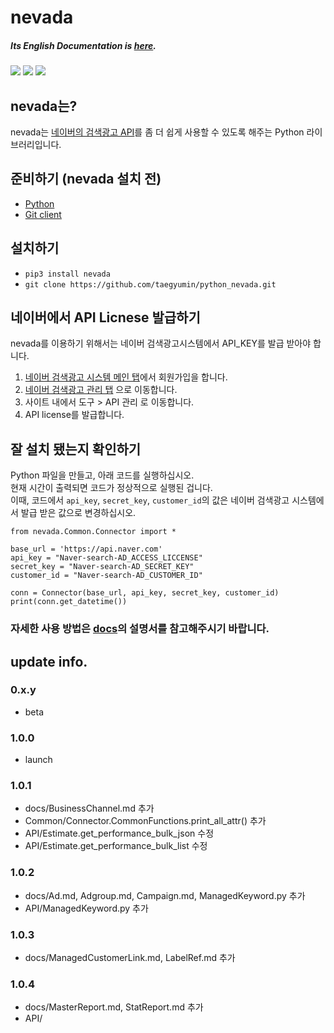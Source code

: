 # nevada

##### Its English Documentation is [here](https://github.com/taegyumin/python_nevada/blob/master/README(english).md).

[<img src="https://img.shields.io/pypi/v/nevada">](https://pypi.org/project/nevada/)
[<img src="https://img.shields.io/pypi/pyversions/nevada">](https://pypi.org/project/nevada/)
[<img src="https://img.shields.io/github/license/taegyumin/python_nevada">](https://github.com/taegyumin/python_nevada/blob/master/LICENSE)

## nevada는?
nevada는 [네이버의 검색광고 API](https://github.com/naver/searchad-apidoc)를 좀 더 쉽게 사용할 수 있도록 해주는 Python 라이브러리입니다.

## 준비하기 (nevada 설치 전)
- [Python](https://www.python.org/) <br>
- [Git client](https://git-scm.com/downloads) <br>

## 설치하기
- `pip3 install nevada` <br>
- `git clone https://github.com/taegyumin/python_nevada.git` <br>

## 네이버에서 API Licnese 발급하기
nevada를 이용하기 위해서는 네이버 검색광고시스템에서 API_KEY를 발급 받아야 합니다. <br>

1. [네이버 검색광고 시스템 메인 탭](http://searchad.naver.com)에서 회원가입을 합니다.
2. [네이버 검색광고 관리 탭](http://manage.searchad.naver.com) 으로 이동합니다.
3. 사이트 내에서 도구 > API 관리 로 이동합니다.
4. API license를 발급합니다.


## 잘 설치 됐는지 확인하기
Python 파일을 만들고, 아래 코드를 실행하십시오. <br>
현재 시간이 출력되면 코드가 정상적으로 실행된 겁니다. <br>
이때, 코드에서 `api_key`, `secret_key`, `customer_id`의 값은 네이버 검색광고 시스템에서 발급 받은 값으로 변경하십시오.

	from nevada.Common.Connector import *
	
	base_url = 'https://api.naver.com'
	api_key = "Naver-search-AD_ACCESS_LICCENSE"
	secret_key = "Naver-search-AD_SECRET_KEY"
	customer_id = "Naver-search-AD_CUSTOMER_ID"

	conn = Connector(base_url, api_key, secret_key, customer_id)
	print(conn.get_datetime())
	
### 자세한 사용 방법은 [docs](https://github.com/taegyumin/python_nevada/tree/master/docs)의 설명서를 참고해주시기 바랍니다.

## update info.
### 0.x.y
- beta

### 1.0.0
- launch

### 1.0.1
- docs/BusinessChannel.md 추가
- Common/Connector.CommonFunctions.print_all_attr() 추가
- API/Estimate.get_performance_bulk_json 수정
- API/Estimate.get_performance_bulk_list 수정

### 1.0.2
- docs/Ad.md, Adgroup.md, Campaign.md, ManagedKeyword.py 추가
- API/ManagedKeyword.py 추가

### 1.0.3
- docs/ManagedCustomerLink.md, LabelRef.md 추가

### 1.0.4
- docs/MasterReport.md, StatReport.md 추가
- API/
